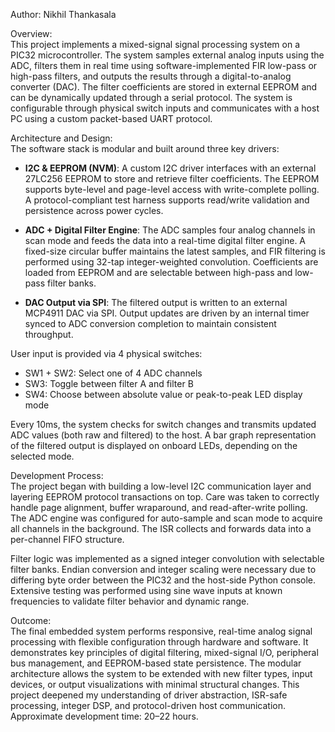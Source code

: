 Author: Nikhil Thankasala

Overview:  
This project implements a mixed-signal signal processing system on a PIC32 microcontroller. The system samples external analog inputs using the ADC, filters them in real time using software-implemented FIR low-pass or high-pass filters, and outputs the results through a digital-to-analog converter (DAC). The filter coefficients are stored in external EEPROM and can be dynamically updated through a serial protocol. The system is configurable through physical switch inputs and communicates with a host PC using a custom packet-based UART protocol.

Architecture and Design:  
The software stack is modular and built around three key drivers:

- **I2C & EEPROM (NVM)**: A custom I2C driver interfaces with an external 27LC256 EEPROM to store and retrieve filter coefficients. The EEPROM supports byte-level and page-level access with write-complete polling. A protocol-compliant test harness supports read/write validation and persistence across power cycles.

- **ADC + Digital Filter Engine**: The ADC samples four analog channels in scan mode and feeds the data into a real-time digital filter engine. A fixed-size circular buffer maintains the latest samples, and FIR filtering is performed using 32-tap integer-weighted convolution. Coefficients are loaded from EEPROM and are selectable between high-pass and low-pass filter banks.

- **DAC Output via SPI**: The filtered output is written to an external MCP4911 DAC via SPI. Output updates are driven by an internal timer synced to ADC conversion completion to maintain consistent throughput.

User input is provided via 4 physical switches:
- SW1 + SW2: Select one of 4 ADC channels
- SW3: Toggle between filter A and filter B
- SW4: Choose between absolute value or peak-to-peak LED display mode

Every 10ms, the system checks for switch changes and transmits updated ADC values (both raw and filtered) to the host. A bar graph representation of the filtered output is displayed on onboard LEDs, depending on the selected mode.

Development Process:  
The project began with building a low-level I2C communication layer and layering EEPROM protocol transactions on top. Care was taken to correctly handle page alignment, buffer wraparound, and read-after-write polling. The ADC engine was configured for auto-sample and scan mode to acquire all channels in the background. The ISR collects and forwards data into a per-channel FIFO structure.

Filter logic was implemented as a signed integer convolution with selectable filter banks. Endian conversion and integer scaling were necessary due to differing byte order between the PIC32 and the host-side Python console. Extensive testing was performed using sine wave inputs at known frequencies to validate filter behavior and dynamic range.

Outcome:  
The final embedded system performs responsive, real-time analog signal processing with flexible configuration through hardware and software. It demonstrates key principles of digital filtering, mixed-signal I/O, peripheral bus management, and EEPROM-based state persistence. The modular architecture allows the system to be extended with new filter types, input devices, or output visualizations with minimal structural changes. This project deepened my understanding of driver abstraction, ISR-safe processing, integer DSP, and protocol-driven host communication. Approximate development time: 20–22 hours.
